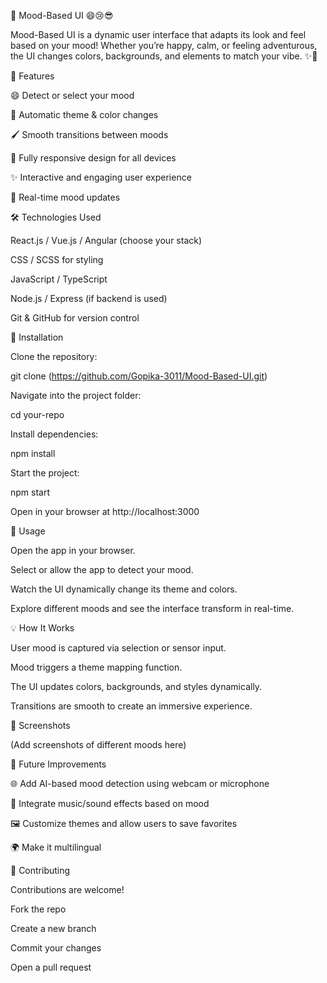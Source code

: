 🌈 Mood-Based UI 😄😢😎

Mood-Based UI is a dynamic user interface that adapts its look and feel based on your mood! Whether you’re happy, calm, or feeling adventurous, the UI changes colors, backgrounds, and elements to match your vibe. ✨🎨

🚀 Features

😄 Detect or select your mood

🎨 Automatic theme & color changes

🖌️ Smooth transitions between moods

📱 Fully responsive design for all devices

✨ Interactive and engaging user experience

🔄 Real-time mood updates

🛠️ Technologies Used

React.js / Vue.js / Angular (choose your stack)

CSS / SCSS for styling

JavaScript / TypeScript

Node.js / Express (if backend is used)

Git & GitHub for version control

💾 Installation

Clone the repository:

git clone (https://github.com/Gopika-3011/Mood-Based-UI.git)


Navigate into the project folder:

cd your-repo


Install dependencies:

npm install


Start the project:

npm start


Open in your browser at http://localhost:3000

🎯 Usage

Open the app in your browser.

Select or allow the app to detect your mood.

Watch the UI dynamically change its theme and colors.

Explore different moods and see the interface transform in real-time.

💡 How It Works

User mood is captured via selection or sensor input.

Mood triggers a theme mapping function.

The UI updates colors, backgrounds, and styles dynamically.

Transitions are smooth to create an immersive experience.

📸 Screenshots

(Add screenshots of different moods here)

🌟 Future Improvements

🌐 Add AI-based mood detection using webcam or microphone

🎵 Integrate music/sound effects based on mood

🖼️ Customize themes and allow users to save favorites

🌍 Make it multilingual

🤝 Contributing

Contributions are welcome!

Fork the repo

Create a new branch

Commit your changes

Open a pull request
